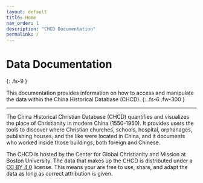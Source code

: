 ```yaml
---
layout: default
title: Home
nav_order: 1
description: "CHCD Documentation"
permalink: /
---
```


# Data Documentation
{: .fs-9 }

This documentation provides information on how to access and manipulate the data within the China Historical Database (CHCD).
{: .fs-6 .fw-300 }

---

The China Historical Christian Database (CHCD) quantifies and visualizes the place of Christianity in modern China (1550-1950). It provides users the tools to discover where Christian churches, schools, hospital, orphanages, publishing houses, and the like were located in China, and it documents who worked inside those buildings, both foreign and Chinese.

The CHCD is hosted by the Center for Global Christianity and Mission at Boston University.
The data that makes up the CHCD is distributed under a [CC BY 4.0](https://creativecommons.org/licenses/by/4.0/) license. This means your are free to use, share, and adapt the data as long as correct attribution is given.
